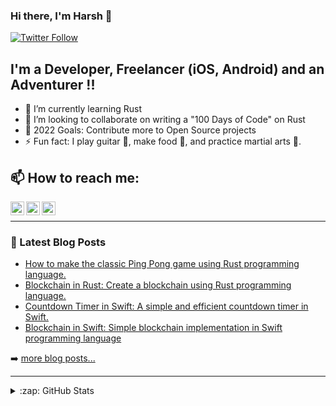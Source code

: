 ### Hi there, I'm Harsh 👋

[![Twitter Follow](https://img.shields.io/twitter/follow/harshvishu?color=1DA1F2&logo=twitter&style=for-the-badge)](https://twitter.com/intent/follow?original_referer=https%3A%2F%2Fgithub.com%2Fharshvishu&screen_name=harshvishu)

## I'm a Developer, Freelancer (iOS, Android) and an Adventurer !!


<!-- - 🔭 I’m currently working on a Habit Tracker mobile app -->
- 🌱 I’m currently learning Rust
- 👯 I’m looking to collaborate on writing a "100 Days of Code" on Rust
- 🥅 2022 Goals: Contribute more to Open Source projects
- ⚡ Fun fact: I play guitar 🎸, make food 🍜, and practice martial arts 🥋. 

## 📫 How to reach me:

[<img align="left" alt="harhvishu | Twitter" width="22px" src="https://cdn.jsdelivr.net/npm/simple-icons@v3/icons/twitter.svg" />][twitter]
[<img align="left" alt="harhvishu | LinkedIn" width="22px" src="https://cdn.jsdelivr.net/npm/simple-icons@v3/icons/linkedin.svg" />][linkedin]
[<img align="left" alt="harhvishu | Instagram" width="22px" src="https://cdn.jsdelivr.net/npm/simple-icons@v3/icons/instagram.svg" />][instagram]

<br />

---

### 📕 Latest Blog Posts

<!-- BLOG-POST-LIST:START -->
- [How to make the classic Ping Pong game using Rust programming language.](https://phychic-owl.medium.com/rust-project-ping-pong-game-665766cc45ed)
- [Blockchain in Rust: Create a blockchain using Rust programming language.](https://phychic-owl.medium.com/blockchain-in-rust-bf6f5783f8dd)
- [Countdown Timer in Swift: A simple and efficient countdown timer in Swift.](https://phychic-owl.medium.com/countdown-timer-in-swift-a4dafee884f9)
- [Blockchain in Swift: Simple blockchain implementation in Swift programming language](https://phychic-owl.medium.com/blockchain-by-swift-cddd4e1d02eb)
<!-- BLOG-POST-LIST:END -->

➡️ [more blog posts...](https://phychic-owl.medium.com)

---

</details>

<details>
  <summary>:zap: GitHub Stats</summary>

  <img align="left" alt="harshvishu's GitHub Stats" src="https://github-readme-stats.vercel.app/api?username=harshvishu&show_icons=true&hide_border=true" />

</details>

[twitter]: https://twitter.com/harshvishu
[instagram]: https://instagram.com/harsh.o_0
[linkedin]: https://www.linkedin.com/in/harshvishwakarma/
[medium]: https://phychic-owl.medium.com/
